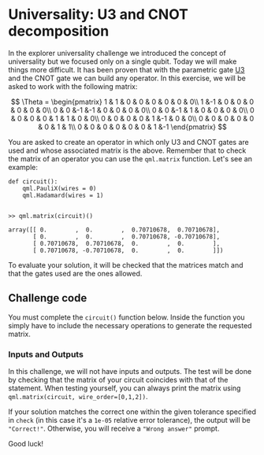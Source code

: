 # Universality: U3 and CNOT decomposition

In the explorer universality challenge we introduced the concept of universality but we focused only on a single qubit. Today we will make things more difficult. It has been proven that with the parametric gate [U3](https://docs.pennylane.ai/en/stable/code/api/pennylane.U3.html) and the CNOT gate we can build any operator. In this exercise, we will be asked to work with the following matrix:

$$
\Theta = \begin{pmatrix}
            1 & 1 & 0 & 0 & 0 & 0 & 0 & 0\\
            1 &-1 & 0 & 0 & 0 & 0 & 0 & 0\\
            0 & 0 &-1 &-1 & 0 & 0 & 0 & 0\\
            0 & 0 &-1 & 1 & 0 & 0 & 0 & 0\\
            0 & 0 & 0 & 0 & 1 & 1 & 0 & 0\\
            0 & 0 & 0 & 0 & 1 &-1 & 0 & 0\\
            0 & 0 & 0 & 0 & 0 & 0 & 1 & 1\\
            0 & 0 & 0 & 0 & 0 & 0 & 1 &-1
        \end{pmatrix}
$$


You are asked to create an operator in which only U3 and CNOT gates are used and whose associated matrix is the above. Remember that to check the matrix of an operator you can use the `qml.matrix` function. Let's see an example:

```
def circuit():
    qml.PauliX(wires = 0)
    qml.Hadamard(wires = 1)
    

>> qml.matrix(circuit)()
```

```
array([[ 0.        ,  0.        ,  0.70710678,  0.70710678],
       [ 0.        ,  0.        ,  0.70710678, -0.70710678],
       [ 0.70710678,  0.70710678,  0.        ,  0.        ],
       [ 0.70710678, -0.70710678,  0.        ,  0.        ]])
```

To evaluate your solution, it will be checked that the matrices match and that the gates used are the ones allowed.

Challenge code
--------------

You must complete the `circuit()` function below. Inside the function you simply have to include the necessary operations to generate the requested matrix.

### Inputs and Outputs

In this challenge, we will not have inputs and outputs. The test will be done by checking that the matrix of your circuit coincides with that of the statement. When testing yourself, you can always print the matrix using `qml.matrix(circuit, wire_order=[0,1,2])`.

If your solution matches the correct one within the given tolerance specified in `check` (in this case it's a `1e-05` relative error tolerance), the output will be `"Correct!"`. Otherwise, you will receive a `"Wrong answer"` prompt.

Good luck!